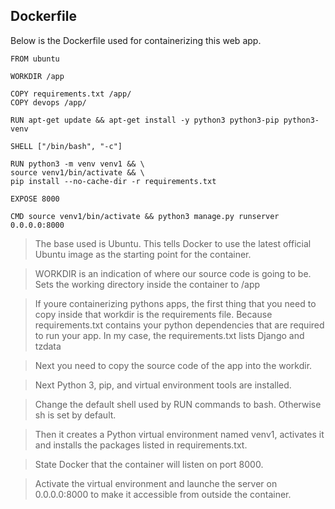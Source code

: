 ## Dockerfile
Below is the Dockerfile used for containerizing this web app.
```
FROM ubuntu

WORKDIR /app

COPY requirements.txt /app/
COPY devops /app/

RUN apt-get update && apt-get install -y python3 python3-pip python3-venv

SHELL ["/bin/bash", "-c"]

RUN python3 -m venv venv1 && \
source venv1/bin/activate && \
pip install --no-cache-dir -r requirements.txt

EXPOSE 8000

CMD source venv1/bin/activate && python3 manage.py runserver 0.0.0.0:8000
```
> The base used is Ubuntu. This tells Docker to use the latest official Ubuntu image as the starting point for the container.

> WORKDIR is an indication of where our source code is going to be. Sets the working directory inside the container to /app

> If youre containerizing pythons apps, the first thing that you need to copy inside that workdir is the requirements file. Because requirements.txt contains your python dependencies that are required to run your app. In my case, the requirements.txt lists Django and tzdata

> Next you need to copy the source code of the app into the workdir.

> Next Python 3, pip, and virtual environment tools are installed.

> Change the default shell used by RUN commands to bash. Otherwise sh is set by default.

> Then it creates a Python virtual environment named venv1, activates it and installs the packages listed in requirements.txt.

> State Docker that the container will listen on port 8000.

> Activate the virtual environment and launche the server on 0.0.0.0:8000 to make it accessible from outside the container.



